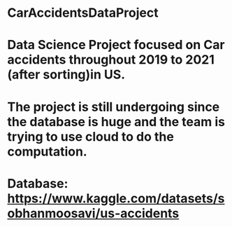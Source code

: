 # CarAccidentsDataProject
# Data Science Project focused on Car accidents throughout 2019 to 2021 (after sorting)in US. 
# The project is still undergoing since the database is huge and the team is trying to use cloud to do the computation.
# Database: https://www.kaggle.com/datasets/sobhanmoosavi/us-accidents
